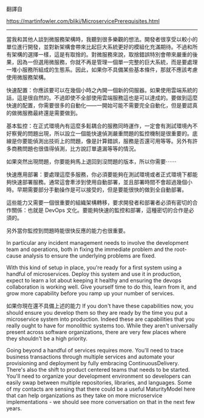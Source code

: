 翻譯自

https://martinfowler.com/bliki/MicroservicePrerequisites.html

----

當我和其他人談到微服務架構時，我聽到很多樂觀的想法。開發者很享受以較小的單位進行開發，並對新架構會帶來比起巨大系統更好的模組化充滿期待。不過和所有架構的選擇一樣，這是有取捨的。對微服務來說，取捨錯誤特別會帶來嚴重的後果，因為一但選用微服務，你就不再是管理一個單一完整的巨大系統，而是要處理一堆小服務所組成的生態系。因此，如果你不具備某些基本條件，那就不應該考慮使用微服務架構。

快速配置：你應該要可以在幾個小時之內開一個新的伺服器。如果使用雲端系統的話，這是很自然的。不過即使不全部使用雲端服務這也是可以達成的。要做到這麼快速的配置，你需要很多的自動化——一開始可能不需要完全自動化，但是要認真的做微服務最終還是需要做到。

基本監控：在正式環境內有這麼多鬆耦合的服務同時運作，一定會有測試環境內不好察覺的問題出現，所以設立一個能快速偵測嚴重問題的監控機制是很重要的。底線是你要能偵測出技術上的問題，像是計算錯誤，服務是否還可用等等。另外有許多商務問題也很值得偵測，比方說訂單遺漏等等的情況。

如果突然出現問題，你要能夠馬上退回到沒問題的版本，所以你需要⋯⋯

快速應用部署：要處理這麼多服務，你必須要能夠在測試環境或者正式環境下都能夠快速部署服務。通常這會牽涉到使用自動部署，並且部署時間不會超過幾個小時。早期需要部分手動操作是可以接受的，但是要能很快的做到全自動部署。

這些能力又需要一個很重要的組織架構轉移，要求開發者和部署者必須有密切的合作關係：也就是 DevOps 文化。要能夠快速的監控和部署，這種密切的合作是必須的。 

另外當你監控到問題時能很快反應的能力也很重要。

In particular any incident management needs to involve the development team and operations, both in fixing the immediate problem and the root-cause analysis to ensure the underlying problems are fixed.

With this kind of setup in place, you're ready for a first system using a handful of microservices. Deploy this system and use it in production, expect to learn a lot about keeping it healthy and ensuring the devops collaboration is working well. Give yourself time to do this, learn from it, and grow more capability before you ramp up your number of services.

如果你現在還不具備上述的能力
If you don't have these capabilities now, you should ensure you develop them so they are ready by the time you put a microservice system into production. Indeed these are capabilities that you really ought to have for monolithic systems too. While they aren't universally present across software organizations, there are very few places where they shouldn't be a high priority.

Going beyond a handful of services requires more. You'll need to trace business transactions through multiple services and automate your provisioning and deployment by fully embracing ContinuousDelivery. There's also the shift to product centered teams that needs to be started. You'll need to organize your development environment so developers can easily swap between multiple repositories, libraries, and languages. Some of my contacts are sensing that there could be a useful MaturityModel here that can help organizations as they take on more microservice implementations - we should see more conversation on that in the next few years.
